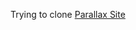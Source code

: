 Trying to clone <a href="https://jolly-kalam-23776e.netlify.app/parallaxsite/" target="_blank">Parallax Site</a>